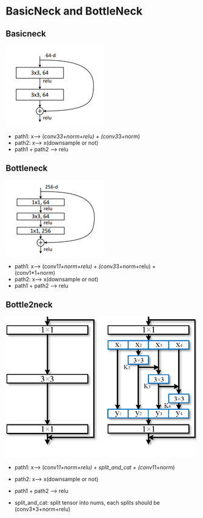 # BasicNeck and BottleNeck

## Basicneck
![](basicneck.png)
* path1: x--> (conv3*3+norm+relu) + (conv3*3+norm)
* path2: x--> x(downsample or not)
* path1 + path2 --> relu

## Bottleneck
![](bottleneck.png)
* path1: x--> (conv1*1+norm+relu) + (conv3*3+norm+relu) + (conv1*1+norm) 
* path2: x--> x(downsample or not)
* path1 + path2 --> relu

## Bottle2neck

![](res2net.png)

* path1: x--> (conv1*1+norm+relu) + split_and_cat + (conv1*1+norm) 
* path2: x--> x(downsample or not)
* path1 + path2 --> relu

* split_and_cat: split tensor into nums, each splits should be (conv3*3+norm+relu)